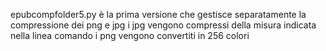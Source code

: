 epubcompfolder5.py è la prima versione che gestisce separatamente la compressione dei png e jpg
i jpg vengono compressi della misura indicata nella linea comando
i png vengono convertiti in 256 colori
